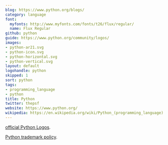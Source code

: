 ```yaml
---
blog: https://www.python.org/blogs/
category: language
font:
  myfonts: http://www.myfonts.com/fonts/t26/flux/regular/
  name: Flux Regular
github: python
guide: https://www.python.org/community/logos/
images:
- python-ar21.svg
- python-icon.svg
- python-horizontal.svg
- python-vertical.svg
layout: default
logohandle: python
skipped: 1
sort: python
tags:
- programming_language
- python
title: Python
twitter: thepsf
website: https://www.python.org/
wikipedia: https://en.wikipedia.org/wiki/Python_(programming_language)
---
```


[official Python Logos](http://www.python.org/community/logos/).

[Python trademark policy](http://www.python.org/psf/trademarks/).
